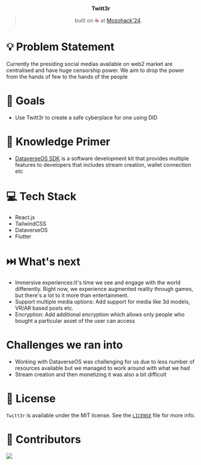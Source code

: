 
<br>
<p align="center">
<b>Twitt3r
<br></b>
</p>
<blockquote align="center">built on <span style="color: #8b0000;">☕</span> at <a href="https://ethforall.devfolio.co/">Mozohack'24</a>.</blockquote>

# 💡 **Problem Statement**

Currently the presiding social medias available on web2 market are centralised and have huge censorship power. We aim to drop the power from the hands of few to the hands of the people

# 💪 Goals

- Use Twitt3r to create a safe cyberplace for one using DID

# 🧠 Knowledge Primer

- [DataverseOS SDK](https://gitbook.dataverse-os.com/) is a software development kit that provides multiple features to developers that includes stream creation, wallet connection etc

# 💻 Tech Stack

- React.js
- TailwindCSS
- DataverseOS
- Flutter 

# ⏭️ What's next

- Immersive experiences:It's time we see and engage with the world differently. Right now, we experience augmented reality through games, but there's a lot to it more than entertainment.
- Support multiple media options: Add support for media like 3d models, VR/AR based posts etc.
- Encryption: Add additional encryption which allows only people who bought a particular asset of the user can access 

#   Challenges we ran into

- Working with DataverseOS was challenging for us due to less number of resources available but we managed to work around with what we had
- Stream creation and then monetizing it was also a bit difficult

# 📜 License

`Twitt3r` is available under the MIT license. See the [`LICENSE`](https://opensource.org/license/mit/) file for more info.

# 🤝 Contributors
<a href="https://github.com/karanpargal/twitt3r/graphs/contributors">
  <img src="https://contrib.rocks/image?repo=karanpargal/twitt3r" />
</a>
